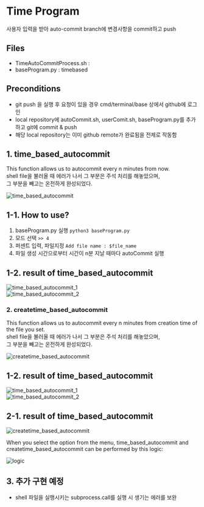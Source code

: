 # Time Program

사용자 입력을 받아 auto-commit branch에 변경사항을 commit하고 push

## Files

- TimeAutoCommitProcess.sh : 
- baseProgram.py : timebased

## Preconditions

- git push <base branch name>을 실행 후 요청이 있을 경우 cmd/terminal/base 상에서 github에 로그인
- local repository에 autoCommit.sh, userComit.sh, baseProgram.py를 추가하고 git에 commit & push
- 해당 local repository는 이미 github remote가 완료됨을 전제로 작동함

## 1. time_based_autocommit
This function allows us to autocommit every n minutes from now.  
shell file을 불러올 때 에러가 나서 그 부분은 주석 처리를 해놓았으며,   
그 부분을 빼고는 온전하게 완성되었다.  
  
![time_based_autocommit](https://user-images.githubusercontent.com/69781815/121240360-32c08880-c8d5-11eb-8d90-eb81dee08834.JPG)  
  
  
## 1-1. How to use?

1. baseProgram.py 실행 `python3 baseProgram.py`
2. 모드 선택 `>> 4`
3. 퍼센트 입력, 파일지정 `Add file name : $file_name`
4. 파일 생성 시간으로부터 시간이 n분 지날 때마다 autoCommit 실행
  
## 1-2. result of time_based_autocommit
![time_based_autocommit_1](https://user-images.githubusercontent.com/69781815/121240393-3d7b1d80-c8d5-11eb-9967-8187303871d0.gif)  
![time_based_autocommit_2](https://user-images.githubusercontent.com/69781815/121240397-3f44e100-c8d5-11eb-9a2b-325e94054bdb.gif)  
  
  

### 2. createtime_based_autocommit
This function allows us to autocommit every n minutes from creation time of the file you set.  
shell file을 불러올 때 에러가 나서 그 부분은 주석 처리를 해놓았으며,   
그 부분을 빼고는 온전하게 완성되었다.  
  
![createtime_based_autocommit](https://user-images.githubusercontent.com/69781815/121240365-348a4c00-c8d5-11eb-8844-f28af420a5da.JPG) 
  
  
## 1-2. result of time_based_autocommit
![time_based_autocommit_1](https://user-images.githubusercontent.com/69781815/121240393-3d7b1d80-c8d5-11eb-9967-8187303871d0.gif)  
![time_based_autocommit_2](https://user-images.githubusercontent.com/69781815/121240397-3f44e100-c8d5-11eb-9a2b-325e94054bdb.gif)   
  
  
## 2-1. result of time_based_autocommit
![createtime_based_autocommit](https://user-images.githubusercontent.com/69781815/121240409-42d86800-c8d5-11eb-9e36-34d8af9f884a.gif)
  
  
  
When you select the option from the menu, time_based_autocommit and createtime_based_autocommit can be performed by this logic:  
  
![logic](https://user-images.githubusercontent.com/69781815/121240377-36eca600-c8d5-11eb-8d70-86f868181bd1.JPG)  

## 3. 추가 구현 예정

- shell 파일을 실행시키는 subprocess.call를 실행 시 생기는 에러를 보완